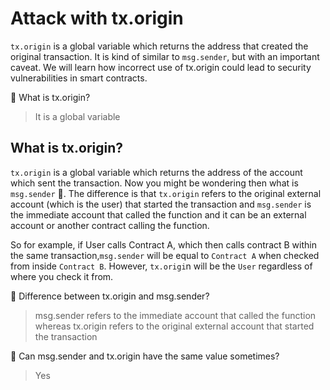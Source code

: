 # Attack with tx.origin

`tx.origin` is a global variable which returns the address that created the original transaction. It is kind of similar to `msg.sender`, but with an important caveat. We will learn how incorrect use of tx.origin could lead to security vulnerabilities in smart contracts.

🤔 What is tx.origin?

> It is a global variable

## What is tx.origin?

`tx.origin` is a global variable which returns the address of the account which sent the transaction. Now you might be wondering then what is `msg.sender` 🤔. The difference is that `tx.origin` refers to the original external account (which is the user) that started the transaction and `msg.sender` is the immediate account that called the function and it can be an external account or another contract calling the function.

So for example, if User calls Contract A, which then calls contract B within the same transaction,`msg.sender` will be equal to `Contract A` when checked from inside `Contract B`. However, `tx.origi`n will be the `User` regardless of where you check it from.

🤔 Difference between tx.origin and msg.sender?

> msg.sender refers to the immediate account that called the function whereas tx.origin refers to the original external account that started the transaction

🤔 Can msg.sender and tx.origin have the same value sometimes?

> Yes


